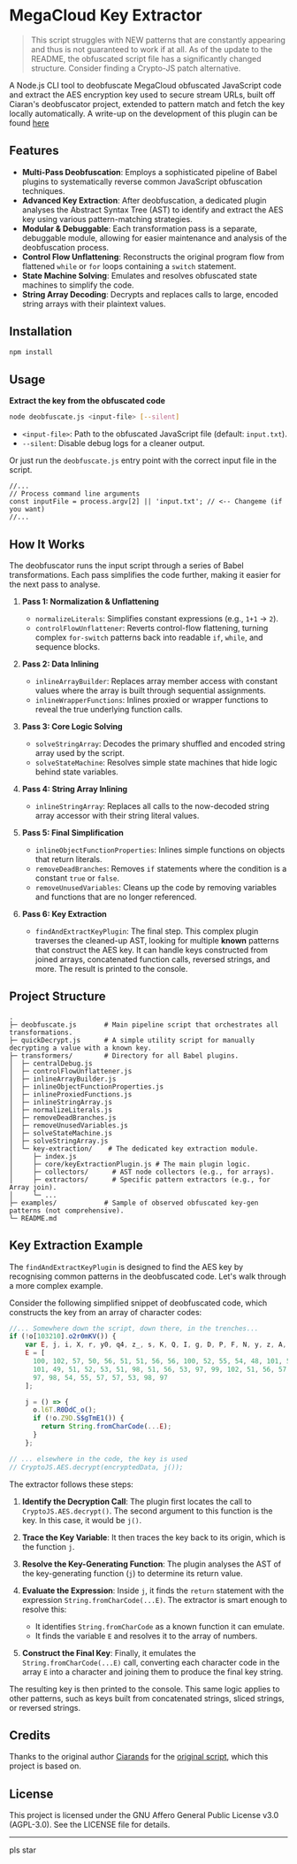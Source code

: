 # MegaCloud Key Extractor

> This script struggles with NEW patterns that are constantly appearing and thus is not guaranteed to work if at all. As of the update to the README, the obfuscated script file has a significantly changed structure. Consider finding a Crypto-JS patch alternative. 

A Node.js CLI tool to deobfuscate MegaCloud obfuscated JavaScript code and extract the AES encryption key used to secure stream URLs, built off Ciaran's deobfuscator project, extended to pattern match and fetch the key locally automatically. A write-up on the development of this plugin can be found [here](https://eggwite.moe/blog/megacloud-key-extraction-analysis)

## Features

- **Multi-Pass Deobfuscation**: Employs a sophisticated pipeline of Babel plugins to systematically reverse common JavaScript obfuscation techniques.
- **Advanced Key Extraction**: After deobfuscation, a dedicated plugin analyses the Abstract Syntax Tree (AST) to identify and extract the AES key using various pattern-matching strategies.
- **Modular & Debuggable**: Each transformation pass is a separate, debuggable module, allowing for easier maintenance and analysis of the deobfuscation process.
- **Control Flow Unflattening**: Reconstructs the original program flow from flattened `while` or `for` loops containing a `switch` statement.
- **State Machine Solving**: Emulates and resolves obfuscated state machines to simplify the code.
- **String Array Decoding**: Decrypts and replaces calls to large, encoded string arrays with their plaintext values.

## Installation

```powershell
npm install
```

## Usage

  **Extract the key from the obfuscated code**

```bash
node deobfuscate.js <input-file> [--silent]
```

   -   `<input-file>`: Path to the obfuscated JavaScript file (default: `input.txt`).
   -   `--silent`: Disable debug logs for a cleaner output.

Or just run the `deobfuscate.js` entry point with the correct input file in the script.
``` JS
//...
// Process command line arguments
const inputFile = process.argv[2] || 'input.txt'; // <-- Changeme (if you want)
//...
```


## How It Works

The deobfuscator runs the input script through a series of Babel transformations. Each pass simplifies the code further, making it easier for the next pass to analyse.

1.  **Pass 1: Normalization & Unflattening**
    -   `normalizeLiterals`: Simplifies constant expressions (e.g., `1+1` -> `2`).
    -   `controlFlowUnflattener`: Reverts control-flow flattening, turning complex `for-switch` patterns back into readable `if`, `while`, and sequence blocks.

2.  **Pass 2: Data Inlining**
    -   `inlineArrayBuilder`: Replaces array member access with constant values where the array is built through sequential assignments.
    -   `inlineWrapperFunctions`: Inlines proxied or wrapper functions to reveal the true underlying function calls.

3.  **Pass 3: Core Logic Solving**
    -   `solveStringArray`: Decodes the primary shuffled and encoded string array used by the script.
    -   `solveStateMachine`: Resolves simple state machines that hide logic behind state variables.

4.  **Pass 4: String Array Inlining**
    -   `inlineStringArray`: Replaces all calls to the now-decoded string array accessor with their string literal values.

5.  **Pass 5: Final Simplification**
    -   `inlineObjectFunctionProperties`: Inlines simple functions on objects that return literals.
    -   `removeDeadBranches`: Removes `if` statements where the condition is a constant `true` or `false`.
    -   `removeUnusedVariables`: Cleans up the code by removing variables and functions that are no longer referenced.

6.  **Pass 6: Key Extraction**
    -   `findAndExtractKeyPlugin`: The final step. This complex plugin traverses the cleaned-up AST, looking for multiple **known** patterns that construct the AES key. It can handle keys constructed from joined arrays, concatenated function calls, reversed strings, and more. The result is printed to the console.

## Project Structure

```
.
├─ deobfuscate.js       # Main pipeline script that orchestrates all transformations.
├─ quickDecrypt.js      # A simple utility script for manually decrypting a value with a known key.
├─ transformers/        # Directory for all Babel plugins.
│  ├─ centralDebug.js
│  ├─ controlFlowUnflattener.js
│  ├─ inlineArrayBuilder.js
│  ├─ inlineObjectFunctionProperties.js
│  ├─ inlineProxiedFunctions.js
│  ├─ inlineStringArray.js
│  ├─ normalizeLiterals.js
│  ├─ removeDeadBranches.js
│  ├─ removeUnusedVariables.js
│  ├─ solveStateMachine.js
│  ├─ solveStringArray.js
│  └─ key-extraction/    # The dedicated key extraction module.
│     ├─ index.js
│     ├─ core/keyExtractionPlugin.js # The main plugin logic.
│     ├─ collectors/      # AST node collectors (e.g., for arrays).
│     ├─ extractors/      # Specific pattern extractors (e.g., for Array join).
│     └─ ...
├─ examples/            # Sample of observed obfuscated key-gen patterns (not comprehensive).
└─ README.md
```

## Key Extraction Example

The `findAndExtractKeyPlugin` is designed to find the AES key by recognising common patterns in the deobfuscated code. Let's walk through a more complex example.

Consider the following simplified snippet of deobfuscated code, which constructs the key from an array of character codes:

```javascript
//... Somewhere down the script, down there, in the trenches...
if (!o[103210].o2r0mKV()) {
    var E, j, i, X, r, y0, q4, z_, s, K, Q, I, g, D, P, F, N, y, z, A, H, B, C, U, O, q, G, V, a, t, u, w, h, Y; // Not relevant
    E = [
      100, 102, 57, 50, 56, 51, 51, 56, 56, 100, 52, 55, 54, 48, 101, 54, 101, 57, 97, 52, 97, 48, 99, 99, 55, 51, 98,
      101, 49, 51, 52, 53, 51, 98, 51, 56, 53, 97, 99, 102, 51, 56, 57, 51, 55, 50, 50, 55, 55, 48, 56, 99, 48, 102, 55,
      97, 98, 54, 55, 57, 57, 53, 98, 97
    ];

    j = () => {
      o.l6T.R0DdC_o();
      if (!o.Z9D.S$gTmE1()) {
        return String.fromCharCode(...E);
      }
    };

// ... elsewhere in the code, the key is used
// CryptoJS.AES.decrypt(encryptedData, j());
```

The extractor follows these steps:

1.  **Identify the Decryption Call**: The plugin first locates the call to `CryptoJS.AES.decrypt()`. The second argument to this function is the key. In this case, it would be `j()`.

2.  **Trace the Key Variable**: It then traces the key back to its origin, which is the function `j`.

3.  **Resolve the Key-Generating Function**: The plugin analyses the AST of the key-generating function (`j`) to determine its return value.

4.  **Evaluate the Expression**: Inside `j`, it finds the `return` statement with the expression `String.fromCharCode(...E)`. The extractor is smart enough to resolve this:
    *   It identifies `String.fromCharCode` as a known function it can emulate.
    *   It finds the variable `E` and resolves it to the array of numbers.

5.  **Construct the Final Key**: Finally, it emulates the `String.fromCharCode(...E)` call, converting each character code in the array `E` into a character and joining them to produce the final key string.

The resulting key is then printed to the console. This same logic applies to other patterns, such as keys built from concatenated strings, sliced strings, or reversed strings.

## Credits

Thanks to the original author [Ciarands](https://github.com/Ciarands/) for the [original script](https://github.com/Ciarands/e1-player-deobf), which this project is based on.

## License

This project is licensed under the GNU Affero General Public License v3.0 (AGPL-3.0). See the LICENSE file for details.

---
pls star
